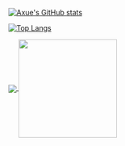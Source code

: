 
  [![Axue's GitHub stats](https://github-readme-stats.vercel.app/api?username=imaxue)](https://github.com/anuraghazra/github-readme-stats)


[![Top Langs](https://github-readme-stats.vercel.app/api/top-langs/?username=imaxue&layout=compact)](https://github.com/anuraghazra/github-readme-stats)



<a href="https://github.com/anuraghazra/github-readme-stats">
  <img align="center" src="https://github-readme-stats.vercel.app/api?username=imaxue" />
</a>
<a href="https://github.com/anuraghazra/github-readme-stats">
  <img align="center" src="https://github-readme-stats.vercel.app/api/top-langs/?username=imaxue&layout=compact" height="195"/>
</a>

